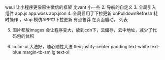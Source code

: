 weui 让小程序更像原生微信的框架
比vant 小一些
2. 导航的自定义
3. 全局引入组件
 app.js app.wxss app.json
 4. 全局启用了下拉更新 onPulldownRefresh
  耗时操作 ，stop 模仿APP中下拉更新
  有点鲁莽 在页面启动， 列表 


  5. 图片都放images  会让程序变大，放到cdn下，云储存，云中地址，减少了代码包的体积

  6. color-ui 大法好，随心随性大法
  flex justify-center padding 
  text-white text-blue
  margin-tb-sm lg text-xl
